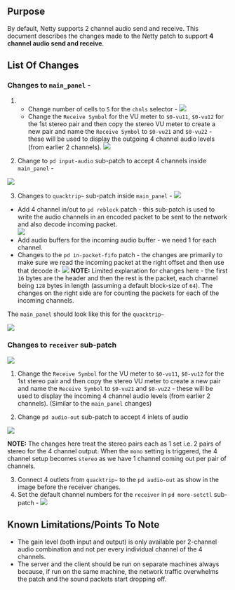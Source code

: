 ## Purpose

By default, Netty supports 2 channel audio send and receive. 
This document describes the changes made to the Netty patch to support **4 channel audio send and receive**.

## List Of Changes

### Changes to `main_panel` -

1.
   * Change number of cells to `5` for the `chnls` selector -  ![](images/4_chan/chnls_selector.png)
   * Change the `Receive Symbol` for the VU meter to `$0-vu11`, `$0-vu12` for the 1st stereo pair and then copy the stereo VU meter to create a new pair and name the `Receive Symbol`
to `$0-vu21` and `$0-vu22` - these will be used to display the outgoing 4 channel audio levels (from earlier 2 channels).
     ![](images/4_chan/main_panel_changes.png)

2. Change to `pd input-audio` sub-patch to accept 4 channels inside `main_panel` -

![](images/4_chan/pd_input_audio.png)

3. Changes to `quacktrip~` sub-patch inside `main_panel` - 
![](images/4_chan/quack_trip.png)
* Add 4 channel in/out to `pd reblock` patch - this sub-patch is used to write the audio channels in an encoded packet to be sent to the network and also decode incoming packet.  
  ![](images/4_chan/pd_reblock.png)
* Add audio buffers for the incoming audio buffer - we need 1 for each channel.
* Changes to the `pd in-packet-fifo` patch - the changes are primarily to make sure we read the incoming packet at the right offset and then use that decode it- 
![](images/4_chan/in_packet_fifo.png)
**NOTE:** Limited explanation for changes here - the first `16` bytes are the header and then the rest is the packet, each channel being `128` bytes in length (assuming a default block-size of `64`).
The changes on the right side are for counting the packets for each of the incoming channels.

The `main_panel` should look like this for the `quacktrip~` 

![](images/4_chan/main_panel_after_changes.png)

### Changes to `receiver` sub-patch
![](images/4_chan/receiver.png)


1. Change the `Receive Symbol` for the VU meter to `$0-vu11`, `$0-vu12` for the 1st stereo pair and then copy the stereo VU meter to create a new pair and name the `Receive Symbol` to `$0-vu21` and `$0-vu22` - these will be used to display the incoming 4 channel audio levels (from earlier 2 channels). (Similar to the `main_panel` changes)

2. Change `pd audio-out` sub-patch to accept 4 inlets of audio 

![](images/4_chan/audio_out.png)

**NOTE:** The changes here treat the stereo pairs each as 1 set i.e. 2 pairs of stereo for the 4 channel output.  When the `mono` setting is triggered, the 4 channel setup becomes `stereo` as we have 1 channel coming out per pair of channels. 

3. Connect 4 outlets from `quacktrip~` to the `pd audio-out` as show in the image before the receiver changes.
4. Set the default channel numbers for the `receiver` in `pd more-setctl` sub-patch - 
![](images/4_chan/receiver_more_ctl.png)

## Known Limitations/Points To Note
* The gain level (both input and output) is only available per 2-channel audio combination and not per every individual channel of the 4 channels.
* The server and the client should be run on separate machines always because, if run on the same machine, the network traffic overwhelms the patch and the sound packets start dropping off.





